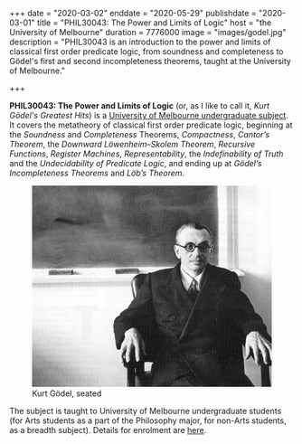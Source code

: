+++
date = "2020-03-02"
enddate = "2020-05-29"
publishdate = "2020-03-01"
title = "PHIL30043: The Power and Limits of Logic"
host = "the University of Melbourne"
duration = 7776000
image = "images/godel.jpg"
description = "PHIL30043 is an introduction to the power and limits of classical first order predicate logic, from soundness and completeness to G&ouml;del's first and second incompleteness theorems, taught at the University of Melbourne." 

+++

**<span class="caps">PHIL30043</span>: The Power and Limits of Logic** (or, as I like to call it, <em>Kurt G&ouml;del's Greatest Hits</em>) is a [University of Melbourne undergraduate subject](https://handbook.unimelb.edu.au/view/2020/PHIL30043). It covers the metatheory of classical first order predicate logic, beginning at the *Soundness* and *Completeness* Theorems, *Compactness*, *Cantor&rsquo;s Theorem*, the *Downward L&ouml;wenheim&ndash;Skolem Theorem*, *Recursive Functions*, *Register Machines*, *Representability*, the *Indefinability of Truth* and the *Undecidability of Predicate Logic*, and ending up at *G&ouml;del&rsquo;s Incompleteness Theorems* and *L&ouml;b&rsquo;s Theorem*.

<figure>
	<img src="/images/godel.jpg" alt="Kurt Godel, seated">
	<figcaption>Kurt Gödel, seated</figcaption>
</figure>

The subject is taught to University of Melbourne undergraduate students (for Arts students as a part of the Philosophy major, for non-Arts students, as a breadth subject). Details for enrolment are [here](https://handbook.unimelb.edu.au/view/2020/PHIL30043). 
